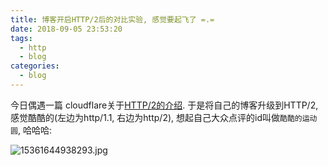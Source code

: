 ```yaml
---
title: 博客开启HTTP/2后的对比实验, 感觉要起飞了 =.=
date: 2018-09-05 23:53:20
tags:
  - http
  - blog
categories:
  - blog
---
```


今日偶遇一篇 cloudflare关于[HTTP/2的介绍](https://www.cloudflare.com/website-optimization/http2/what-is-http2/). 于是将自己的博客升级到HTTP/2, 感觉酷酷的(左边为http/1.1, 右边为http/2), 想起自己大众点评的id叫做`酷酷的运动圆`, 哈哈哈:   
<!--![](/images/blog/1800905_blog_http2/15361644938293.jpg)-->

![15361644938293.jpg](https://i.loli.net/2018/09/06/5b9120da55e02.jpg) 


